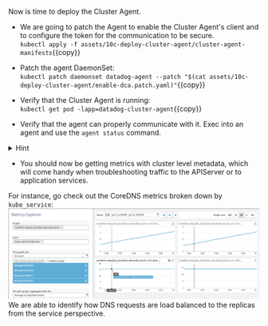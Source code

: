 Now is time to deploy the Cluster Agent.

* We are going to patch the Agent to enable the Cluster Agent's client and to configure the token for the communication to be secure.<br/>
`kubectl apply -f assets/10c-deploy-cluster-agent/cluster-agent-manifests`{{copy}}

* Patch the agent DaemonSet: <br/>
`kubectl patch daemonset datadog-agent --patch "$(cat assets/10c-deploy-cluster-agent/enable-dca.patch.yaml)"`{{copy}}

* Verify that the Cluster Agent is running: <br/>
`kubectl get pod -lapp=datadog-cluster-agent`{{copy}} 

* Verify that the agent can properly communicate with it. Exec into an agent and use the `agent status` command.

<details>
<summary>Hint</summary>

```
kubectl exec -ti datadog-agent-XXX agent status
[...] 
=====================
Datadog Cluster Agent
=====================

  - Datadog Cluster Agent endpoint detected: https://10.106.63.237:5005
  Successfully connected to the Datadog Cluster Agent.
 ```
</details>

* You should now be getting metrics with cluster level metadata, which will come handy when troubleshooting traffic to the APIServer or to application services.

For instance, go check out the CoreDNS metrics broken down by `kube_service`:
![CoreDNS Requests](https://raw.githubusercontent.com/LeoCavaille/k8s-workshop/master/assets/img/coredns.png)
We are able to identify how DNS requests are load balanced to the replicas from the service perspective.
